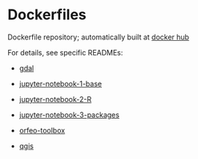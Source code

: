 
# Dockerfiles

Dockerfile repository; automatically built at [docker hub](https://hub.docker.com/u/wessm/)

For details, see specific READMEs:



* [gdal](https://github.com/wessm/Dockerfiles/tree/master/gdal/)

* [jupyter-notebook-1-base](https://github.com/wessm/Dockerfiles/tree/master/jupyter-notebook-1-base/)

* [jupyter-notebook-2-R](https://github.com/wessm/Dockerfiles/tree/master/jupyter-notebook-2-R/)

* [jupyter-notebook-3-packages](https://github.com/wessm/Dockerfiles/tree/master/jupyter-notebook-3-packages/)

* [orfeo-toolbox](https://github.com/wessm/Dockerfiles/tree/master/orfeo-toolbox/)

* [qgis](https://github.com/wessm/Dockerfiles/tree/master/qgis/)


